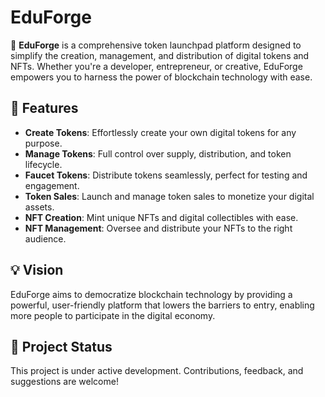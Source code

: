 # EduForge

🚀 **EduForge** is a comprehensive token launchpad platform designed to simplify the creation, management, and distribution of digital tokens and NFTs. Whether you're a developer, entrepreneur, or creative, EduForge empowers you to harness the power of blockchain technology with ease.

## 🌟 Features

- **Create Tokens**: Effortlessly create your own digital tokens for any purpose.
- **Manage Tokens**: Full control over supply, distribution, and token lifecycle.
- **Faucet Tokens**: Distribute tokens seamlessly, perfect for testing and engagement.
- **Token Sales**: Launch and manage token sales to monetize your digital assets.
- **NFT Creation**: Mint unique NFTs and digital collectibles with ease.
- **NFT Management**: Oversee and distribute your NFTs to the right audience.

## 💡 Vision

EduForge aims to democratize blockchain technology by providing a powerful, user-friendly platform that lowers the barriers to entry, enabling more people to participate in the digital economy.

## 🚧 Project Status

This project is under active development. Contributions, feedback, and suggestions are welcome!
